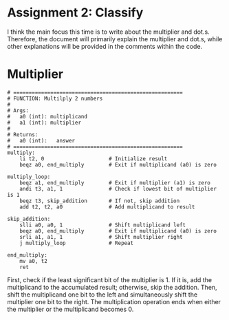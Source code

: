 # Assignment 2: Classify
I think the main focus this time is to write about the multiplier and dot.s.  
Therefore, the document will primarily explain the multiplier and dot.s,
while other explanations will be provided in the comments within the code.

# Multiplier
```riscv=
# =======================================================
# FUNCTION: Multilply 2 numbers
#
# Args:
#   a0 (int): multiplicand
#   a1 (int): multiplier
#
# Returns:
#   a0 (int):   answer
# =======================================================
multiply:
    li t2, 0                     # Initialize result
    beqz a0, end_multiply        # Exit if multiplicand (a0) is zero

multiply_loop:
    beqz a1, end_multiply        # Exit if multiplier (a1) is zero
    andi t3, a1, 1               # Check if lowest bit of multiplier is 1
    beqz t3, skip_addition       # If not, skip addition
    add t2, t2, a0               # Add multiplicand to result

skip_addition:
    slli a0, a0, 1               # Shift multiplicand left
    beqz a0, end_multiply        # Exit if multiplicand (a0) is zero
    srli a1, a1, 1               # Shift multiplier right
    j multiply_loop              # Repeat

end_multiply:
    mv a0, t2
    ret
```
First, check if the least significant bit of the multiplier is 1. If it is, add the multiplicand to the accumulated result; otherwise, skip the addition. Then, shift the multiplicand one bit to the left and simultaneously shift the multiplier one bit to the right. The multiplication operation ends when either the multiplier or the multiplicand becomes 0.
